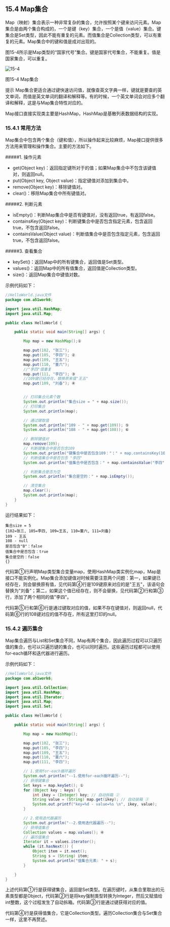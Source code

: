 ## 15.4 Map集合

Map（映射）集合表示一种非常复杂的集合，允许按照某个键来访问元素。Map集合是由两个集合构成的，一个是键（key）集合，一个是值（value）集合。键集合是Set类型，因此不能有重复的元素。而值集合是Collection类型，可以有重复的元素。Map集合中的键和值是成对出现的。

图15-4所示是Map类型的“国家代号”集合。键是国家代号集合，不能重复。值是国家集合，可以重复。

![15-4](..../assets/15-4.jpeg)

图15-4 Map集合

提示 Map集合更适合通过键快速访问值，就像查英文字典一样，键就是要查的英文单词，而值是英文单词的翻译和解释等。有的时候，一个英文单词会对应多个翻译和解释，这是与Map集合特性对应的。

Map接口直接实现类主要是HashMap，HashMap是基散列表数据结构的实现。

### 15.4.1 常用方法

Map集合中包含两个集合（键和值），所以操作起来比较麻烦，Map接口提供很多方法用来管理和操作集合。主要的方法如下。

#####1.  操作元素

*   get(Object key)：返回指定键所对于的值；如果Map集合中不包含该键值对，则返回null。
*   put(Object key, Object value)：指定键值对添加到集合中。
*   remove(Object key)：移除键值对。
*   clear()：移除Map集合中所有键值对。

#####2.  判断元素

*   isEmpty()：判断Map集合中是否有键值对，没有返回true，有返回false。
*   containsKey(Object key)：判断键集合中是否包含指定元素，包含返回true，不包含返回false。
*   containsValue(Object value)：判断值集合中是否包含指定元素，包含返回true，不包含返回false。

#####3.  查看集合

*   keySet()：返回Map中的所有键集合，返回值是Set类型。
*   values()：返回Map中的所有值集合，返回值是Collection类型。
*   size()：返回Map集合中键值对数。

示例代码如下：


```java
//HelloWorld.java文件
package com.a51work6;

import java.util.HashMap;
import java.util.Map;

public class HelloWorld {

	public static void main(String[] args) {

		Map map = new HashMap();①

		map.put(102, "张三");
		map.put(105, "李四"); ②
		map.put(109, "王五");
		map.put(110, "董六");
		//"李四"值重复
		map.put(111, "李四"); ③
		//109键已经存在，替换原来值"王五"
		map.put(109, "刘备"); ④


		// 打印集合元素个数
		System.out.println("集合size = " + map.size());
		// 打印集合
		System.out.println(map);

		// 通过键取值
		System.out.println("109 - " + map.get(109)); ⑤
		System.out.println("108 - " + map.get(108)); ⑥

		// 删除键值对
		map.remove(109);
		// 判断键集合中是否包含109
		System.out.println("键集合中是否包含109："：" + map.containsKey(109));
		// 判断值集合中是否包含 "李四"
		System.out.println("值集合中是否包含：" + map.containsValue("李四"));

		// 判断集合是否为空
		System.out.println("集合是空的：" + map.isEmpty());

		// 清空集合
		map.clear();
		System.out.println(map);
	}
}
```


运行结果如下：

	集合size = 5
	{102=张三, 105=李四, 109=王五, 110=董六, 111=刘备}
	109 - 王五
	108 - null
	是否包含"B"：false
	值集合中是否包含：true
	集合是空的：false
	{}


代码第①行声明Map类型集合变量map，使用HashMap类实例化map，Map是接口不能实例化。Map集合添加键值对时候需要注意两个问题：第一，如果键已经存在，则会替换原有值，见代码第④行是109键原来对应的是&quot;王五&quot;，该语句会替换为&quot;刘备&quot;；第二，如果这个值已经存在，则不会替换，见代码第②行和第③行，添加了两个相同的值&quot;李四&quot;。

代码第⑤行和第⑥行是通过键取对应的值，如果不存在键值对，则返回null，代码第⑥行的108键对应的值不存在，所有这里打印的null。

### 15.4.2 遍历集合

Map集合遍历与List和Set集合不同，Map有两个集合，因此遍历过程可以只遍历值的集合，也可以只遍历键的集合，也可以同时遍历。这些遍历过程都可以使用for-each循环和迭代器进行遍历。

示例代码如下：


```java
//HelloWorld.java文件
package com.a51work6;

import java.util.Collection;
import java.util.HashMap;
import java.util.Iterator;
import java.util.Map;
import java.util.Set;

public class HelloWorld {

	public static void main(String[] args) {

		Map map = new HashMap();

		map.put(102, "张三");
		map.put(105, "李四");
		map.put(109, "王五");
		map.put(110, "董六");
		map.put(111, "李四");

		// 1.使用for-each循环遍历
		System.out.println("--1.使用for-each循环遍历--");
		// 获得键集合
		Set keys = map.keySet(); ①
		for (Object key : keys) {
			int ikey = (Integer) key; // 自动拆箱 ②
			String value = (String) map.get(ikey); // 自动装箱 ③
			System.out.printf("key=%d - value=%s \n", ikey, value);
		}

		// 2.使用迭代器遍历
		System.out.println("--2.使用迭代器遍历--");
		// 获得值集合
		Collection values = map.values(); ④
		// 遍历值集合
		Iterator it = values.iterator();
		while (it.hasNext()) {
			Object item = it.next();
			String s = (String) item;
			System.out.println("值集合元素: " + s);
		}

	}
}
```

上述代码第①行是获得键集合，返回是Set类型。在遍历键时，从集合里取出的元素类型都是Object，代码第②行是将key强制类型转换为Integer，然后又赋值给int整数，这个过程发生了自动拆箱。代码第③行是通过键获得对应的值。

代码第④行是获得值集合，它是Collection类型。遍历Collection集合与Set集合一样，这里不再赘述。
